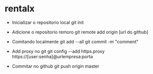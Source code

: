 # rentalx

- Inicializar o repositorio local
git init

- Adicione o repositorio remoro 
git remote add origin [url do github]

- Comitando localmente
git add --all
git commit -m "comment"

- Add proxy no git
git config --add https.proxy https://[user:senha]@urlempresa:porta

- Commitar no github
git push origin master